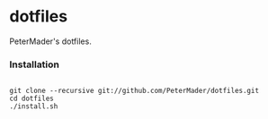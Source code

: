 # dotfiles

PeterMader's dotfiles.

### Installation

```shell

git clone --recursive git://github.com/PeterMader/dotfiles.git
cd dotfiles
./install.sh

```
